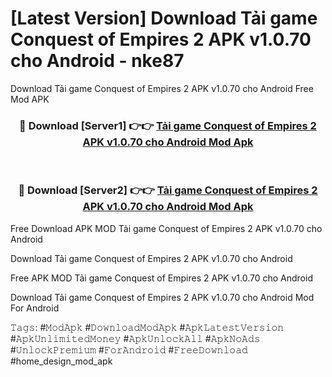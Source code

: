 # [Latest Version] Download Tải game Conquest of Empires 2 APK v1.0.70 cho Android - nke87

Download Tải game Conquest of Empires 2 APK v1.0.70 cho Android Free Mod APK

<div align="center">
<h3>🔴 Download [Server1] 👉👉 <a href="https://apk-comot.site?title=Tải_game_Conquest_of_Empires_2_APK_v1.0.70_cho_Android">Tải game Conquest of Empires 2 APK v1.0.70 cho Android Mod Apk</a></h3><br>

<h3>🔴 Download [Server2] 👉👉 <a href="https://apk-comot.site?title=Tải_game_Conquest_of_Empires_2_APK_v1.0.70_cho_Android">Tải game Conquest of Empires 2 APK v1.0.70 cho Android Mod Apk</a></h3>
</div>


Free Download APK MOD Tải game Conquest of Empires 2 APK v1.0.70 cho Android

Download Tải game Conquest of Empires 2 APK v1.0.70 cho Android 

Free APK MOD Tải game Conquest of Empires 2 APK v1.0.70 cho Android 

Download Tải game Conquest of Empires 2 APK v1.0.70 cho Android Mod For Android

𝚃𝚊𝚐𝚜: #𝙼𝚘𝚍𝙰𝚙𝚔 #𝙳𝚘𝚠𝚗𝚕𝚘𝚊𝚍𝙼𝚘𝚍𝙰𝚙𝚔 #𝙰𝚙𝚔𝙻𝚊𝚝𝚎𝚜𝚝𝚅𝚎𝚛𝚜𝚒𝚘𝚗 #𝙰𝚙𝚔𝚄𝚗𝚕𝚒𝚖𝚒𝚝𝚎𝚍𝙼𝚘𝚗𝚎𝚢 #𝙰𝚙𝚔𝚄𝚗𝚕𝚘𝚌𝚔𝙰𝚕𝚕 #𝙰𝚙𝚔𝙽𝚘𝙰𝚍𝚜 #𝚄𝚗𝚕𝚘𝚌𝚔𝙿𝚛𝚎𝚖𝚒𝚞𝚖 #𝙵𝚘𝚛𝙰𝚗𝚍𝚛𝚘𝚒𝚍 #𝙵𝚛𝚎𝚎𝙳𝚘𝚠𝚗𝚕𝚘𝚊𝚍 #home_design_mod_apk
